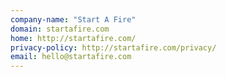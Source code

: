 ```yaml
---
company-name: "Start A Fire"
domain: startafire.com
home: http://startafire.com/
privacy-policy: http://startafire.com/privacy/
email: hello@startafire.com
---
```





